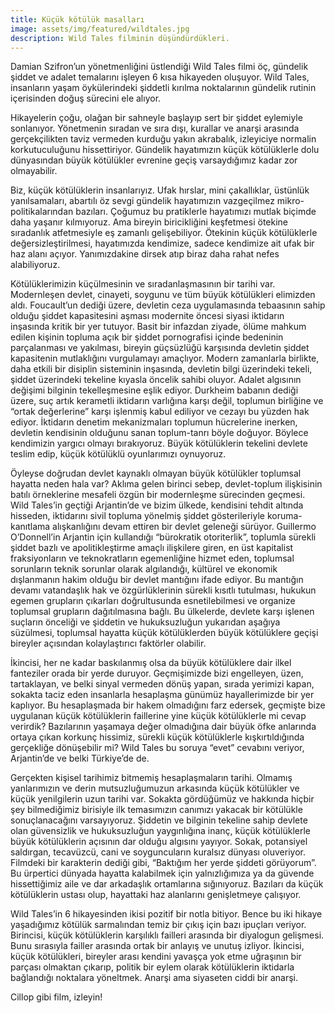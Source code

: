 ```yaml
---
title: Küçük kötülük masalları
image: assets/img/featured/wildtales.jpg
description: Wild Tales filminin düşündürdükleri.
---
```


Damian Szifron’un yönetmenliğini üstlendiği Wild Tales filmi öç, gündelik şiddet ve adalet temalarını işleyen 6 kısa hikayeden oluşuyor. Wild Tales, insanların yaşam öykülerindeki şiddetli kırılma noktalarının gündelik rutinin içerisinden doğuş sürecini ele alıyor.

Hikayelerin çoğu, olağan bir sahneyle başlayıp sert bir şiddet eylemiyle sonlanıyor.  Yönetmenin sıradan ve sıra dışı, kurallar ve anarşi arasında gerçekçilikten taviz vermeden kurduğu yakın akrabalık, izleyiciye normalin korkutuculuğunu hissettiriyor. Gündelik hayatımızın küçük kötülüklerle dolu dünyasından büyük kötülükler evrenine geçiş varsaydığımız kadar zor olmayabilir.

Biz, küçük kötülüklerin insanlarıyız. Ufak hırslar, mini çakallıklar, üstünlük yanılsamaları, abartılı öz sevgi gündelik hayatımızın vazgeçilmez mikro-politikalarından bazıları. Çoğumuz bu pratiklerle hayatımızı mutlak biçimde daha yaşanır kılmıyoruz. Ama bireyin biricikliğini keşfetmesi ötekine sıradanlık atfetmesiyle eş zamanlı gelişebiliyor. Ötekinin küçük kötülüklerle değersizleştirilmesi, hayatımızda kendimize, sadece kendimize ait ufak bir haz alanı açıyor. Yanımızdakine dirsek atıp biraz daha rahat nefes alabiliyoruz.

Kötülüklerimizin küçülmesinin ve sıradanlaşmasının bir tarihi var. Modernleşen devlet, cinayeti, soygunu ve tüm büyük kötülükleri elimizden aldı. Foucault’un dediği üzere, devletin ceza uygulamasında tebaasının sahip olduğu şiddet kapasitesini aşması modernite öncesi siyasi iktidarın inşasında kritik bir yer tutuyor. Basit bir infazdan ziyade, ölüme mahkum edilen kişinin topluma açık bir şiddet pornografisi içinde bedeninin parçalanması ve yakılması, bireyin güçsüzlüğü karşısında devletin şiddet kapasitenin mutlaklığını vurgulamayı amaçlıyor. Modern zamanlarla birlikte, daha etkili bir disiplin sisteminin inşasında, devletin bilgi üzerindeki tekeli, şiddet üzerindeki tekeline kıyasla öncelik sahibi oluyor. Adalet algısının değişimi bilginin tekelleşmesine eşlik ediyor. Durkheim babanın dediği üzere, suç artık kerametli iktidarın varlığına karşı değil, toplumun birliğine ve “ortak değerlerine” karşı işlenmiş kabul ediliyor ve cezayı bu yüzden hak ediyor. İktidarın denetim mekanizmaları toplumun hücrelerine inerken, devletin kendisinin olduğunu sanan toplum-tanrı böyle doğuyor. Böylece kendimizin yargıcı olmayı bırakıyoruz. Büyük kötülüklerin tekelini devlete teslim edip, küçük kötülüklü oyunlarımızı oynuyoruz.

Öyleyse doğrudan devlet kaynaklı olmayan büyük kötülükler toplumsal hayatta neden hala var? Aklıma gelen birinci sebep, devlet-toplum ilişkisinin batılı örneklerine mesafeli özgün bir modernleşme sürecinden geçmesi. Wild Tales’in geçtiği Arjantin’de ve bizim ülkede, kendisini tehdit altında hisseden, iktidarını sivil topluma yönelmiş şiddet gösterileriyle koruma-kanıtlama alışkanlığını devam ettiren bir devlet geleneği sürüyor. Guillermo O’Donnell’in Arjantin için kullandığı “bürokratik otoriterlik”, toplumla sürekli şiddet bazlı ve apolitikleştirme amaçlı ilişkilere giren, en üst kapitalist fraksiyonların ve teknokratların egemenliğine hizmet eden, toplumsal sorunların teknik sorunlar olarak algılandığı, kültürel ve ekonomik dışlanmanın hakim olduğu bir devlet mantığını ifade ediyor. Bu mantığın devamı vatandaşlık hak ve özgürlüklerinin sürekli kısıtlı tutulması, hukukun egemen grupların çıkarları doğrultusunda esnetilebilmesi ve organize toplumsal grupların dağıtılmasına bağlı. Bu ülkelerde, devlete karşı işlenen suçların önceliği ve şiddetin ve hukuksuzluğun yukarıdan aşağıya süzülmesi, toplumsal hayatta küçük kötülüklerden büyük kötülüklere geçişi bireyler açısından kolaylaştırıcı faktörler olabilir.

İkincisi, her ne kadar baskılanmış olsa da büyük kötülüklere dair ilkel fanteziler orada bir yerde duruyor. Geçmişimizde bizi engelleyen, üzen, tartaklayan, ve belki sinyal vermeden dönüş yapan, sırada yerimizi kapan, sokakta taciz eden insanlarla hesaplaşma günümüz hayallerimizde bir yer kaplıyor. Bu hesaplaşmada bir hakem olmadığını farz edersek, geçmişte bize uygulanan küçük kötülüklerin faillerine yine küçük kötülüklerle mi cevap verirdik? Bazılarının yaşamaya değer olmadığına dair büyük öfke anlarında ortaya çıkan korkunç hissimiz, sürekli küçük kötülüklerle kışkırtıldığında gerçekliğe dönüşebilir mi? Wild Tales bu soruya “evet” cevabını veriyor, Arjantin’de ve belki Türkiye’de de.

Gerçekten kişisel tarihimiz bitmemiş hesaplaşmaların tarihi. Olmamış yanlarımızın ve derin mutsuzluğumuzun arkasında küçük kötülükler ve küçük yenilgilerin uzun tarihi var. Sokakta gördüğümüz ve hakkında hiçbir şey bilmediğimiz birisiyle ilk temasımızın canımızı yakacak bir kötülükle sonuçlanacağını varsayıyoruz. Şiddetin ve bilginin tekeline sahip devlete olan güvensizlik ve hukuksuzluğun yaygınlığına inanç, küçük kötülüklerle büyük kötülüklerin açısının dar olduğu algısını yayıyor. Sokak, potansiyel saldırgan, tecavüzcü, cani ve soyguncuların kuralsız dünyası oluveriyor. Filmdeki bir karakterin dediği gibi, “Baktığım her yerde şiddeti görüyorum”. Bu ürpertici dünyada hayatta kalabilmek için yalnızlığımıza ya da güvende hissettiğimiz aile ve dar arkadaşlık ortamlarına sığınıyoruz. Bazıları da küçük kötülüklerin ustası olup, hayattaki haz alanlarını genişletmeye çalışıyor.

Wild Tales’in 6 hikayesinden ikisi pozitif bir notla bitiyor. Bence bu iki hikaye yaşadığımız kötülük sarmalından temiz bir çıkış için bazı ipuçları veriyor. Birincisi, küçük kötülüklerin karşılıklı failleri arasında bir diyalogun gelişmesi. Bunu sırasıyla failler arasında ortak bir anlayış ve unutuş izliyor. İkincisi, küçük kötülükleri, bireyler arası kendini yavaşça yok etme uğraşının bir parçası olmaktan çıkarıp, politik bir eylem olarak kötülüklerin iktidarla bağlandığı noktalara yöneltmek. Anarşi ama siyaseten ciddi bir anarşi.

Cillop gibi film, izleyin!